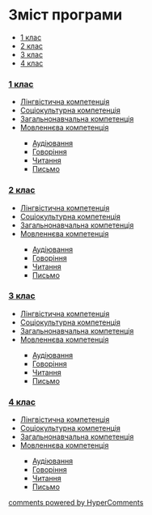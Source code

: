 <div id="hypercomments_widget" class="js-hypercomments-widget invisible"></div>

# Зміст програми

<div>
  <!-- Nav tabs -->
  <ul class="nav nav-tabs" role="tablist">
    <li role="presentation" class="active"><a href="#home" aria-controls="home" role="tab" data-toggle="tab">1 клас</a></li>
    <li role="presentation"><a href="#menu1" aria-controls="menu1" role="tab" data-toggle="tab">2 клас</a></li>
    <li role="presentation"><a href="#menu2" aria-controls="menu2" role="tab" data-toggle="tab">3 клас</a></li>
    <li role="presentation"><a href="#menu3" aria-controls="menu3" role="tab" data-toggle="tab">4 клас</a></li>
  </ul>
  <!-- Tab panes -->
  <div class="tab-content">
    <div role="tabpanel" class="tab-pane active" id="home"><h3><a href="http://englishmongeneral-new.ed-era.com/1/1_klas.html">1 клас</a></h3>
<ul type="disc">
<li><a href="http://englishmongeneral-new.ed-era.com/1/lyngvystykhna_kompetenzia.html">Лінгвістична компетенція</a></li>
<li><a href="http://englishmongeneral-new.ed-era.com/1/soziokulturna_kompetenzia.html">Соціокультурна компетенція</a></li>
<li><a href="http://englishmongeneral-new.ed-era.com/1/zagalnonavchalna_kompetenzya.html">Загальнонавчальна компетенція</a></li>
<li><a href="http://englishmongeneral-new.ed-era.com/1/na_kynec_1_klasu_uchny_povunny_vmyty.html">Мовленнєва компетенція</a></li>
<ul type="square">
<li><a href="http://englishmongeneral-new.ed-era.com/1/audiyuvannya.html">Аудіювання</a></li>
<li><a href="http://englishmongeneral-new.ed-era.com/1/govorinnya.html">Говоріння</a></li>
<li><a href="http://englishmongeneral-new.ed-era.com/1/chitannya.html">Читання</a></li>
<li><a href="http://englishmongeneral-new.ed-era.com/1/pysmo.html">Письмо</a></li>
</ul>
</ul>
</div>
<div role="tabpanel" class="tab-pane" id="menu1"><h3><a href="http://englishmongeneral-new.ed-era.com/2/2_klas.html">2 клас</a></h3>
<ul type="disc">
<li><a href="http://englishmongeneral-new.ed-era.com/2/lyngvystykhna_kompetenzia.html">Лінгвістична компетенція</a></li>
<li><a href="http://englishmongeneral-new.ed-era.com/2/soziokulturna_kompetenzia.html">Соціокультурна компетенція</a></li>
<li><a href="http://englishmongeneral-new.ed-era.com/2/zagalnonavchalna_kompetenzya.html">Загальнонавчальна компетенція</a></li>
<li><a href="http://englishmongeneral-new.ed-era.com/2/na_kynec_2_klasu_uchny_povunny_vmyty.html">Мовленнєва компетенція</a></li>
<ul type="square">
<li><a href="http://englishmongeneral-new.ed-era.com/2/audiyuvannya.html">Аудіювання</a></li>
<li><a href="http://englishmongeneral-new.ed-era.com/2/govorinnya.html">Говоріння</a></li>
<li><a href="http://englishmongeneral-new.ed-era.com/2/chitannya.html">Читання</a></li>
<li><a href="http://englishmongeneral-new.ed-era.com/2/pysmo.html">Письмо</a></li>
</ul>
</ul>
</div>
<div role="tabpanel" class="tab-pane" id="menu2"><h3><a href="http://englishmongeneral-new.ed-era.com/3/3_klas.html">3 клас</a></h3>
<ul type="disc">
<li><a href="http://englishmongeneral-new.ed-era.com/3/lyngvystykhna_kompetenzia.html">Лінгвістична компетенція</a></li>
<li><a href="http://englishmongeneral-new.ed-era.com/3/soziokulturna_kompetenzia.html">Соціокультурна компетенція</a></li>
<li><a href="http://englishmongeneral-new.ed-era.com/3/zagalnonavchalna_kompetenzya.html">Загальнонавчальна компетенція</a></li>
<li><a href="http://englishmongeneral-new.ed-era.com/3/na_kynec_3_klasu_uchny_povunny_vmyty.html">Мовленнєва компетенція</a></li>
<ul type="square">
<li><a href="http://englishmongeneral-new.ed-era.com/3/audiyuvannya.html">Аудіювання</a></li>
<li><a href="http://englishmongeneral-new.ed-era.com/3/govorinnya.html">Говоріння</a></li>
<li><a href="http://englishmongeneral-new.ed-era.com/3/chitannya.html">Читання</a></li>
<li><a href="http://englishmongeneral-new.ed-era.com/3/pysmo.html">Письмо</a></li>
</ul>
</ul>
</div>
<div role="tabpanel" class="tab-pane" id="menu3"><h3><a href="http://englishmongeneral-new.ed-era.com/4/4_klas.html">4 клас</a></h3>
<ul type="disc">
<li><a href="http://englishmongeneral-new.ed-era.com/4/lyngvystykhna_kompetenzia.html">Лінгвістична компетенція</a></li>
<li><a href="http://englishmongeneral-new.ed-era.com/4/soziokulturna_kompetenzia.html">Соціокультурна компетенція</a></li>
<li><a href="http://englishmongeneral-new.ed-era.com/4/zagalnonavchalna_kompetenzya.html">Загальнонавчальна компетенція</a></li>
<li><a href="http://englishmongeneral-new.ed-era.com/4/na_kynec_4_klasu_uchny_povunny_vmyty.html">Мовленнєва компетенція</a></li>
<ul type="square">
<li><a href="http://englishmongeneral-new.ed-era.com/4/audiyuvannya.html">Аудіювання</a></li>
<li><a href="http://englishmongeneral-new.ed-era.com/4/govorinnya.html">Говоріння</a></li>
<li><a href="http://englishmongeneral-new.ed-era.com/4/chitannya.html">Читання</a></li>
<li><a href="http://englishmongeneral-new.ed-era.com/4/pysmo.html">Письмо</a></li>
</ul>
</ul>
</div>
</div>
</div>


<div class="js-hypercomments-container">
<a href="http://hypercomments.com" class="hc-link" title="comments widget">comments powered by HyperComments</a>
</div>